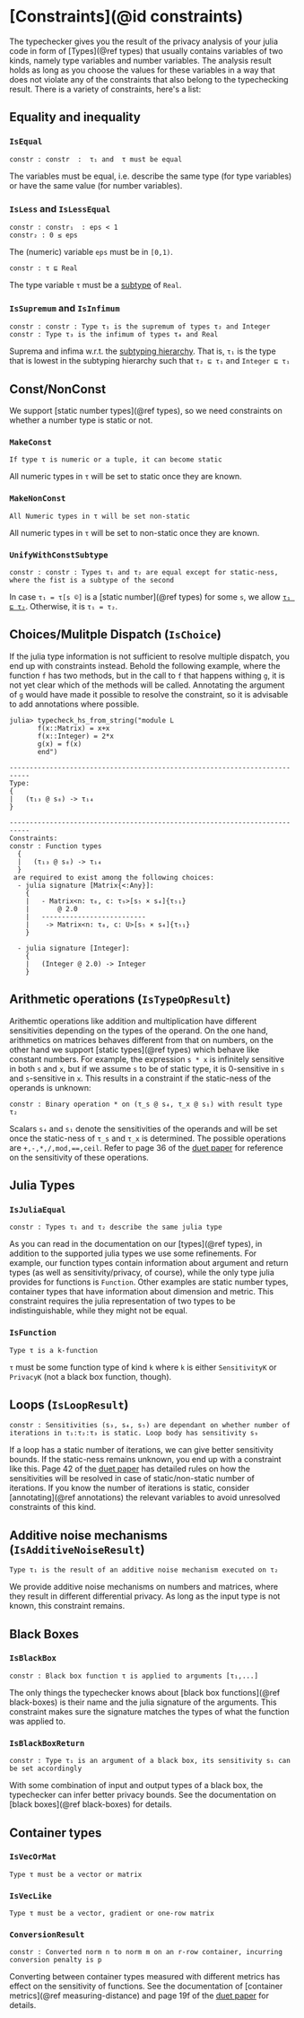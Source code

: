 
# [Constraints](@id constraints)
The typechecker gives you the result of the privacy analysis of your julia code in form of [Types](@ref types) that usually contains variables of two kinds, namely type variables and number variables. The analysis result holds as long as you choose the values for these variables in a way that does not violate any of the constraints that also belong to the typechecking result. There is a variety of constraints, here's a list:

## Equality and inequality
### `IsEqual`
```
constr : constr  :  τ₁ and  τ must be equal
```
The variables must be equal, i.e. describe the same type (for type variables) or have the same value (for number variables).

### `IsLess` and `IsLessEqual`
```
constr : constr₁  : eps < 1
constr₂ : 0 ≤ eps
```
The (numeric) variable `eps` must be in `[0,1)`.


```
constr : τ ⊑ Real
```
The type variable `τ` must be a [subtype](https://diffmu.github.io/DiffPrivacyInference.jl/dev/full_reference/types/#Subtyping) of `Real`.


### `IsSupremum` and `IsInfimum`
```
constr : constr : Type τ₁ is the supremum of types τ₂ and Integer
constr : Type τ₃ is the infimum of types τ₄ and Real
```
Suprema and infima w.r.t. the [subtyping hierarchy](https://diffmu.github.io/DiffPrivacyInference.jl/dev/full_reference/types/#Subtyping). That is, `τ₁` is the type that is lowest in the subtyping hierarchy such that `τ₂ ⊑ τ₁` and `Integer ⊑ τ₁`

## Const/NonConst
We support [static number types](@ref types), so we need constraints on whether a number type is static or not.

### `MakeConst`
```
If type τ is numeric or a tuple, it can become static
```
All numeric types in `τ` will be set to static once they are known.

### `MakeNonConst`
```
All Numeric types in τ will be set non-static
```
All numeric types in `τ` will be set to non-static once they are known.

### `UnifyWithConstSubtype`
```
constr : constr : Types τ₁ and τ₂ are equal except for static-ness, where the fist is a subtype of the second
```
In case `τ₁ = τ[s ©]` is a [static number](@ref types) for some `s`, we allow [`τ₁ ⊑ τ₂`](https://diffmu.github.io/DiffPrivacyInference.jl/dev/full_reference/types/#Subtyping). Otherwise, it is `τ₁ = τ₂`.

## Choices/Mulitple Dispatch (`IsChoice`)
If the julia type information is not sufficient to resolve multiple dispatch, you end up with constraints instead. Behold the following example, where the function `f` has two methods, but in the call to `f` that happens withing `g`, it is not yet clear which of the methods will be called. Annotating the argument of `g` would have made it possible to resolve the constraint, so it is advisable to add annotations where possible.
```
julia> typecheck_hs_from_string("module L
       f(x::Matrix) = x+x
       f(x::Integer) = 2*x
       g(x) = f(x)
       end")

---------------------------------------------------------------------------
Type:
{
|   (τ₁₃ @ s₈) -> τ₁₄
}

---------------------------------------------------------------------------
Constraints:
constr : Function types 
  {
  |   (τ₁₃ @ s₈) -> τ₁₄
  }
 are required to exist among the following choices:
  - julia signature [Matrix{<:Any}]: 
    {
    |   - Matrix<n: τ₈, c: τ₉>[s₅ × s₄]{τ₅₁}
    |       @ 2.0
    |   --------------------------
    |    -> Matrix<n: τ₈, c: U>[s₅ × s₄]{τ₅₁}
    }
  
  - julia signature [Integer]: 
    {
    |   (Integer @ 2.0) -> Integer
    }
```


## Arithmetic operations (`IsTypeOpResult`)
Arithemtic operations like addition and multiplication have different sensitivities depending on the types of the operand. On the one hand, arithmetics on matrices behaves different from that on numbers, on the other hand we support [static types](@ref types) which behave like constant numbers. For example, the expression `s * x` is infinitely sensitive in both `s` and `x`, but if we assume `s` to be of static type, it is 0-sensitive in `s` and `s`-sensitive in `x`. This results in a constraint if the static-ness of the operands is unknown:
```
constr : Binary operation * on (τ_s @ s₄, τ_x @ s₁) with result type τ₂
```
Scalars `s₄` and `s₁` denote the sensitivities of the operands and will be set once the static-ness of `τ_s` and `τ_x` is determined. The possible operations are `+,-,*,/,mod,==,ceil`. Refer to page 36 of the [duet paper](https://arxiv.org/abs/1909.02481) for reference on the sensitivity of these operations.

## Julia Types
### `IsJuliaEqual`
```
constr : Types τ₁ and τ₂ describe the same julia type
```
As you can read in the documentation on our [types](@ref types), in addition to the supported julia types we use some refinements. For example, our function types contain information about argument and return types (as well as sensitivity/privacy, of course), while the only type julia provides for functions is `Function`. Other examples are static number types, container types that have information about dimension and metric. This constraint requires the julia representation of two types to be indistinguishable, while they might not be equal.

### `IsFunction`
```
Type τ is a k-function
```
`τ` must be some function type of kind `k` where `k` is either `SensitivityK` or `PrivacyK` (not a black box function, though).

## Loops (`IsLoopResult`)
```
constr : Sensitivities (s₃, s₄, s₅) are dependant on whether number of iterations in τ₁:τ₂:τ₃ is static. Loop body has sensitivity s₉
```
If a loop has a static number of iterations, we can give better sensitivity bounds. If the static-ness remains unknown, you end up with a constraint like this. Page 42 of the [duet paper](https://arxiv.org/abs/1909.02481) has detailed rules on how the sensitivities will be resolved in case of static/non-static number of iterations. If you know the number of iterations is static, consider [annotating](@ref annotations) the relevant variables to avoid unresolved constraints of this kind.

## Additive noise mechanisms (`IsAdditiveNoiseResult`)
```
Type τ₁ is the result of an additive noise mechanism executed on τ₂
```
We provide additive noise mechanisms on numbers and matrices, where they result in different differential privacy. As long as the input type is not known, this constraint remains.

## Black Boxes
### `IsBlackBox`
```
constr : Black box function τ is applied to arguments [τ₁,...] 
```
The only things the typechecker knows about [black box functions](@ref black-boxes) is their name and the julia signature of the arguments. This constraint makes sure the signature matches the types of what the function was applied to.

### `IsBlackBoxReturn`
```
constr : Type τ₁ is an argument of a black box, its sensitivity s₁ can be set accordingly
```
With some combination of input and output types of a black box, the typechecker can infer better privacy bounds. See the documentation on [black boxes](@ref black-boxes) for details.

## Container types
### `IsVecOrMat`
```
Type τ must be a vector or matrix
```
### `IsVecLike`
```
Type τ must be a vector, gradient or one-row matrix
```

### `ConversionResult`
```
constr : Converted norm n to norm m on an r-row container, incurring conversion penalty is p
```
Converting between container types measured with different metrics has effect on the sensitivity of functions. See the documentation of [container metrics](@ref measuring-distance) and page 19f of the [duet paper](https://arxiv.org/abs/1909.02481) for details.
